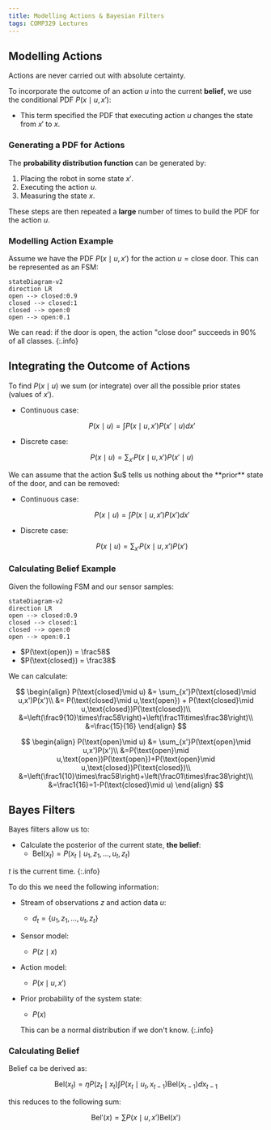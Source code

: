```yaml
---
title: Modelling Actions & Bayesian Filters
tags: COMP329 Lectures
---
```


## Modelling Actions
Actions are never carried out with absolute certainty.

To incorporate the outcome of an action $u$ into the current **belief**, we use the conditional PDF $P(x\mid u,x')$:

* This term specified the PDF that executing action $u$ changes the state from $x'$ to $x$.

### Generating a PDF for Actions
The **probability distribution function** can be generated by:

1. Placing the robot in some state $x'$.
1. Executing the action $u$.
1. Measuring the state $x$.

These steps are then repeated a **large** number of times to build the PDF for the action $u$.

### Modelling Action Example
Assume we have the PDF $P(x\mid u,x')$ for the action $u=\text{close door}$. This can be represented as an FSM:

```mermaid
stateDiagram-v2
direction LR
open --> closed:0.9
closed --> closed:1
closed --> open:0
open --> open:0.1
```

We can read: if the door is open, the action "close door" succeeds in 90% of all classes.
{:.info}

## Integrating the Outcome of Actions
To find $P(x\mid u)$ we sum (or integrate) over all the possible prior states (values of $x'$).

* Continuous case:

	$$
	P(x\mid u)=\int P(x\mid u,x')P(x'\mid u)dx'
	$$
* Discrete case:

	$$
	P(x\mid u)=\sum_{x'}P(x\mid u,x')P(x'\mid u)
	$$

<div class="info" markdown=1>
We can assume that the action $u$ tells us nothing about the **prior** state of the door, and can be removed:

* Continuous case:

	$$
	P(x\mid u)=\int P(x\mid u,x')P(x')dx'
	$$
* Discrete case:

	$$
	P(x\mid u)=\sum_{x'}P(x\mid u,x')P(x')
	$$
</div>

### Calculating Belief Example

Given the following FSM and our sensor samples:

```mermaid
stateDiagram-v2
direction LR
open --> closed:0.9
closed --> closed:1
closed --> open:0
open --> open:0.1
```

* $P(\text{open}) = \frac58$
* $P(\text{closed}) = \frac38$


We can calculate:

$$
\begin{align}
P(\text{closed}\mid u) &= \sum_{x'}P(\text{closed}\mid u,x')P(x')\\
&= P(\text{closed}\mid u,\text{open}) + P(\text{closed}\mid u,\text{closed})P(\text{closed})\\
&=\left(\frac9{10}\times\frac58\right)+\left(\frac11\times\frac38\right)\\
&=\frac{15}{16}
\end{align}
$$

$$
\begin{align}
P(\text{open}\mid u) &= \sum_{x'}P(\text{open}\mid u,x')P(x')\\
&=P(\text{open}\mid u,\text{open})P(\text{open})+P(\text{open}\mid u,\text{closed})P(\text{closed})\\
&=\left(\frac1{10}\times\frac58\right)+\left(\frac01\times\frac38\right)\\
&=\frac1{16}=1-P(\text{closed}\mid u)
\end{align}
$$

## Bayes Filters
Bayes filters allow us to:

* Calculate the posterior of the current state, **the belief**:
	* $\text{Bel}(x_t)=P(x_t\mid u_1, z_1,\ldots,u_t,z_t)$
	
$t$ is the current time.
{:.info}

To do this we need the following information:

* Stream of observations $z$ and action data $u$:
	* $d_t=\{u_1,z_1,\ldots,u_t,z_t\}$
* Sensor model:
	* $P(z\mid x)$
* Action model:
	* $P(x\mid u,x')$
* Prior probability of the system state:
	* $P(x)$
	
	This can be a normal distribution if we don't know.
	{:.info}

### Calculating Belief
Belief ca be derived as:

$$
\text{Bel}(x_t)=\eta P(z_t\mid x_t)\int P(x_t\mid u_t,x_{t-1})\text{Bel}(x_{t-1})dx_{t-1}
$$

this reduces to the following sum:

$$
\text{Bel}'(x)=\sum P(x\mid u,x')\text{Bel}(x')
$$
